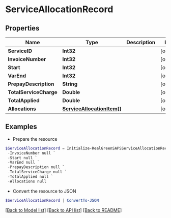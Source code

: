 # ServiceAllocationRecord
## Properties

Name | Type | Description | Notes
------------ | ------------- | ------------- | -------------
**ServiceID** | **Int32** |  | [optional] 
**InvoiceNumber** | **Int32** |  | [optional] 
**Start** | **Int32** |  | [optional] 
**VarEnd** | **Int32** |  | [optional] 
**PrepayDescription** | **String** |  | [optional] 
**TotalServiceCharge** | **Double** |  | [optional] 
**TotalApplied** | **Double** |  | [optional] 
**Allocations** | [**ServiceAllocationItem[]**](ServiceAllocationItem.md) |  | [optional] 

## Examples

- Prepare the resource
```powershell
$ServiceAllocationRecord = Initialize-RealGreenSAPSServiceAllocationRecord  -ServiceID null `
 -InvoiceNumber null `
 -Start null `
 -VarEnd null `
 -PrepayDescription null `
 -TotalServiceCharge null `
 -TotalApplied null `
 -Allocations null
```

- Convert the resource to JSON
```powershell
$ServiceAllocationRecord | ConvertTo-JSON
```

[[Back to Model list]](../README.md#documentation-for-models) [[Back to API list]](../README.md#documentation-for-api-endpoints) [[Back to README]](../README.md)

